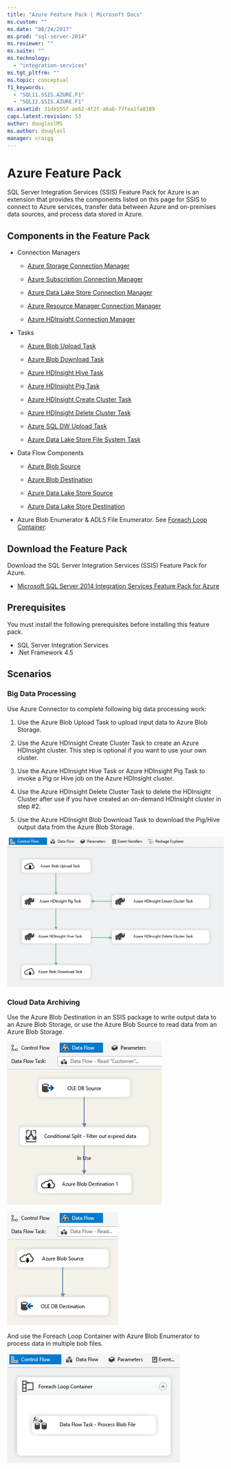 ```yaml
---
title: "Azure Feature Pack | Microsoft Docs"
ms.custom: ""
ms.date: "08/24/2017"
ms.prod: "sql-server-2014"
ms.reviewer: ""
ms.suite: ""
ms.technology: 
  - "integration-services"
ms.tgt_pltfrm: ""
ms.topic: conceptual
f1_keywords: 
  - "SQL11.SSIS.AZURE.F1"
  - "SQL12.SSIS.AZURE.F1"
ms.assetid: 31de555f-ae62-4f2f-a6a6-77fea1fa8189
caps.latest.revision: 53
author: douglaslMS
ms.author: douglasl
manager: craigg
---
```

# Azure Feature Pack
SQL Server Integration Services (SSIS) Feature Pack for Azure is an extension that provides the components listed on this page for SSIS to connect to Azure services, transfer data between Azure and on-premises data sources, and process data stored in Azure.

## Components in the Feature Pack
  
-   Connection Managers  
  
    -   [Azure Storage Connection Manager](connection-manager/azure-storage-connection-manager.md)  
  
    -   [Azure Subscription Connection Manager](connection-manager/azure-subscription-connection-manager.md)  
    
    -   [Azure Data Lake Store Connection Manager](../../2014/integration-services/azure-data-lake-store-connection-manager.md)
    
    -   [Azure Resource Manager Connection Manager](../../2014/integration-services/azure-resource-manager-connection-manager.md)
    
    -   [Azure HDInsight Connection Manager](../../2014/integration-services/azure-hdinsight-connection-manager.md)
  
-   Tasks  
  
    -   [Azure Blob Upload Task](control-flow/azure-blob-upload-task.md)  
  
    -   [Azure Blob Download Task](control-flow/azure-blob-download-task.md)  
  
    -   [Azure HDInsight Hive Task](control-flow/azure-hdinsight-hive-task.md)  
  
    -   [Azure HDInsight Pig Task](https://msdn.microsoft.com/library/mt146781(v=sql.120).aspx)
  
    -   [Azure HDInsight Create Cluster Task](control-flow/azure-hdinsight-create-cluster-task.md)  
  
    -   [Azure HDInsight Delete Cluster Task](control-flow/azure-hdinsight-delete-cluster-task.md)
    
    -   [Azure SQL DW Upload Task](../../2014/integration-services/azure-sql-dw-upload-task.md)    
    
    -   [Azure Data Lake Store File System Task](control-flow/file-system-task.md)    
  
-   Data Flow Components  
  
    -   [Azure Blob Source](https://msdn.microsoft.com/library/mt146775(v=sql.120).aspx)  
  
    -   [Azure Blob Destination](data-flow/azure-blob-destination.md)  
    
    -   [Azure Data Lake Store Source](../../2014/integration-services/azure-data-lake-store-source.md)
    
    -   [Azure Data Lake Store Destination](../../2014/integration-services/azure-data-lake-store-destination.md)
  
-   Azure Blob Enumerator & ADLS File Enumerator. See [Foreach Loop Container](control-flow/foreach-loop-container.md).  
  
 
## Download the Feature Pack  
Download the SQL Server Integration Services (SSIS) Feature Pack for Azure.  
  
-   [Microsoft SQL Server 2014 Integration Services Feature Pack for Azure](https://www.microsoft.com/download/details.aspx?id=47366)  

## Prerequisites  
You must install the following prerequisites before installing this feature pack.  
  
-   SQL Server Integration Services  
-   .Net Framework 4.5  
  
## Scenarios  
  
### Big Data Processing  
 Use Azure Connector to complete following big data processing work:  
  
1.  Use the Azure Blob Upload Task to upload input data to Azure Blob Storage.  
  
2.  Use the Azure HDInsight Create Cluster Task to create an Azure HDInsight cluster. This step is optional if you want to use your own cluster.  
  
3.  Use the Azure HDInsight Hive Task or Azure HDInsight Pig Task to invoke a Pig or Hive job on the Azure HDInsight cluster.  
  
4.  Use the Azure HDInsight Delete Cluster Task to delete the HDInsight Cluster after use if you have created an on-demand HDInsight cluster in step #2.  
  
5.  Use the Azure HDInsight Blob Download Task to download the Pig/Hive output data from the Azure Blob Storage.  
  
 ![SSIS-AzureConnector-BigDataScenario](media/ssis-azureconnector-bigdatascenario.png "SSIS-AzureConnector-BigDataScenario")  
  
### Cloud Data Archiving  
 Use the Azure Blob Destination in an SSIS package to write output data to an Azure Blob Storage, or use the Azure Blob Source to read data from an Azure Blob Storage.  
  
 ![SSIS-AzureConnector-CloudArchive-1](media/ssis-azureconnector-cloudarchive-1.png "SSIS-AzureConnector-CloudArchive-1")  
  
 ![SSIS-AzureConnector-CloudArchive-2](media/ssis-azureconnector-cloudarchive-2.png "SSIS-AzureConnector-CloudArchive-2")  
  
 And use the Foreach Loop Container with Azure Blob Enumerator to process data in multiple bob files.  
  
 ![SSIS-AzureConnector-CloudArchive-3](media/ssis-azureconnector-cloudarchive-3.png "SSIS-AzureConnector-CloudArchive-3")  
  
  
